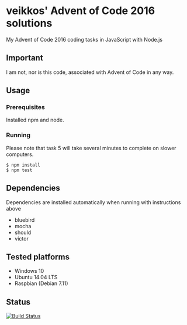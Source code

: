 # veikkos' Advent of Code 2016 solutions
My Advent of Code 2016 coding tasks in JavaScript with Node.js

## Important ##
I am not, nor is this code, associated with Advent of Code in any way.

## Usage ##

### Prerequisites ###

Installed npm and node.

### Running ###

Please note that task 5 will take several minutes to complete on slower computers.

```
$ npm install
$ npm test
```

## Dependencies ##

Dependencies are installed automatically when running with instructions above

* bluebird
* mocha
* should
* victor

## Tested platforms ##

* Windows 10
* Ubuntu 14.04 LTS
* Raspbian (Debian 7.11)

## Status

[![Build Status](https://travis-ci.org/veikkos/adventofcode2016.svg?branch=master)](https://travis-ci.org/veikkos/adventofcode2016)
